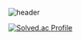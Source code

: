 ![header](https://capsule-render.vercel.app/api?type=waving&color=00ACEE&height=300&section=header&text=DonghaeKim&fontSize=70&fontColor=FFFFFF&animation=fadeIn&fontAlignY=38&descAlignY=55&descAlign=80)


[![Solved.ac Profile](http://mazassumnida.wtf/api/v2/generate_badge?boj=EastSea)](https://solved.ac/EastSea/)
